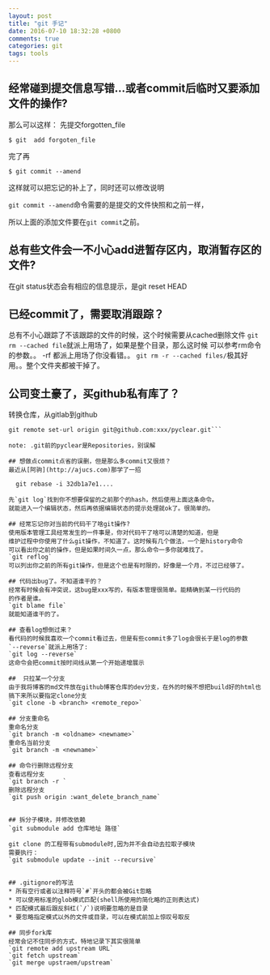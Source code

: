 ```yaml
---
layout: post
title: "git 手记"
date: 2016-07-10 18:32:28 +0800
comments: true
categories: git
tags: tools
---
```

## 经常碰到提交信息写错...或者commit后临时又要添加文件的操作?
那么可以这样：
  先提交forgotten_file

    $ git  add forgoten_file
 
  完了再

    $ git commit --amend

这样就可以把忘记的补上了，同时还可以修改说明

`git commit --amend`命令需要的是提交的文件快照和之前一样，

所以上面的添加文件要在```git commit```之前。

## 总有些文件会一不小心add进暂存区内，取消暂存区的文件?
在git status状态会有相应的信息提示，是git reset HEAD <file>
<!--more-->

## 已经commit了，需要取消跟踪？
总有不小心跟踪了不该跟踪的文件的时候，这个时候需要从cached删除文件
`git rm --cached file`就派上用场了，如果是整个目录，那么这时候
可以参考rm命令的参数。。 -rf 都派上用场了你没看错。。
`git rm -r --cached files/`极其好用。。整个文件夹都被干掉了。

## 公司变土豪了，买github私有库了？
转换仓库，从gitlab到github

  ```git remote add upstream ssh://git@gitlab.xx.:workspace/project/pyclear.git
  git remote set-url origin git@github.com:xxx/pyclear.git```

note: .git前的pyclear是Repositories，别误解

## 想做点commit点省的误删，但是那么多commit又很烦？
最近从[阿驹](http://ajucs.com)那学了一招

    git rebase -i 32db1a7e1....

先`git log`找到你不想要保留的之前那个的hash，然后使用上面这条命令。
就能进入一个编辑状态，然后再依据编辑状态的提示处理就ok了。很简单的。

## 经常忘记你对当前的代码干了啥git操作?
使用版本管理工具经常发生的一件事是，你对代码干了啥可以清楚的知道，但是
维护过程中你使用了什么git操作，不知道了。这时候有几个做法，一个是history命令
可以看出你之前的操作，但是如果时间久一点，那么命令一多你就难找了。
`git reflog`
可以列出你之前的所有git操作，但是这个也是有时限的，好像是一个月，不过已经够了。

## 代码出bug了。不知道谁干的？
经常有时候会有冲突说，这bug是xxx写的，有版本管理很简单。能精确到某一行代码的
的作者是谁。
`git blame file`
就能知道谁干的了。

## 查看log想倒过来？
看代码的时候我喜欢一个commit看过去，但是有些commit多了log会很长于是log的参数
`--reverse`就派上用场了:
`git log --reverse`
这命令会把commit按时间线从第一个开始递增展示

##  只拉某一个分支
由于我将博客的md文件放在github博客仓库的dev分支，在外的时候不想把build好的html也搞下来所以要指定clone分支
`git clone -b <branch> <remote_repo>`

## 分支重命名
重命名分支
`git branch -m <oldname> <newname>`
重命名当前分支
`git branch -m <newname>`

## 命令行删除远程分支
查看远程分支
`git branch -r `
删除远程分支
`git push origin :want_delete_branch_name`


## 拆分子模块，并修改依赖
`git submodule add 仓库地址 路径`

git clone 的工程带有submodule时,因为并不会自动去拉取子模块
需要执行：
`git submodule update --init --recursive`


## .gitignore的写法
* 所有空行或者以注释符号`#`开头的都会被Git忽略
* 可以使用标准的glob模式匹配(shell所使用的简化略的正则表达式)
* 匹配模式最后跟反斜杠(`/`)说明要忽略的是目录
* 要忽略指定模式以外的文件或目录，可以在模式前加上惊叹号取反

## 同步fork库
经常会记不住同步的方式，特地记录下其实很简单
`git remote add upstream URL`
`git fetch upstream`
`git merge upstraem/upstream`
